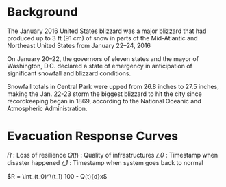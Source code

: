 # Background
The January 2016 United States blizzard was a major blizzard that had produced up to 3 ft (91 cm) of snow in parts of the Mid-Atlantic and Northeast United States from January 22–24, 2016

On January 20–22, the governors of eleven states and the mayor of Washington, D.C. declared a state of emergency in anticipation of significant snowfall and blizzard conditions. 

Snowfall totals in Central Park were upped from 26.8 inches to 27.5 inches, making the Jan. 22-23 storm the biggest blizzard to hit the city since recordkeeping began in 1869, according to the National Oceanic and Atmospheric Administration. 

# Evacuation Response Curves
𝑅 : Loss of resilience
𝑄(𝑡) : Quality of infrastructures 
_𝑡_0_ : Timestamp when disaster happened
_𝑡_1_ : Timestamp when system goes back to normal

$R = \int_(t_0)^\(t_1) 100 - Q(t){d}x$


